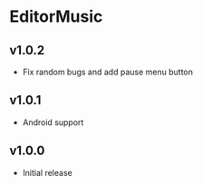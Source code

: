 # EditorMusic
## v1.0.2
- Fix random bugs and add pause menu button
## v1.0.1
- Android support
## v1.0.0
- Initial release

